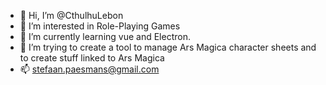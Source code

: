 - 👋 Hi, I’m @CthulhuLebon
- 👀 I’m interested in Role-Playing Games
- 🌱 I’m currently learning vue and Electron.
- 💞️ I’m trying to create a tool to manage Ars Magica character sheets and to create stuff linked to Ars Magica
- 📫 stefaan.paesmans@gmail.com

